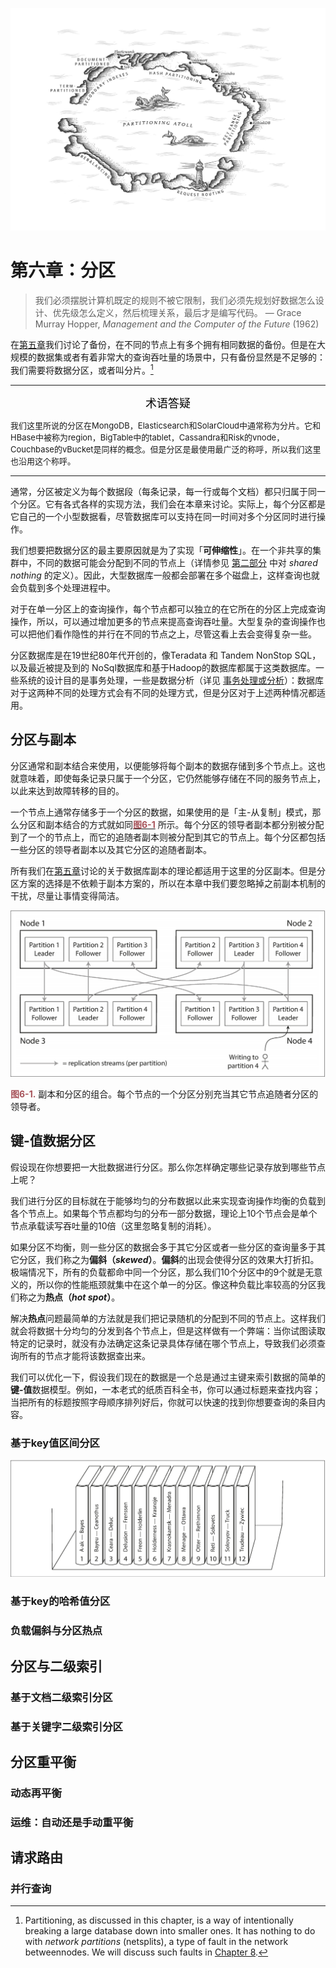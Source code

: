 ![ch6](../img/chapter6.png)

# 第六章：分区

> 我们必须摆脱计算机既定的规则不被它限制，我们必须先规划好数据怎么设计、优先级怎么定义，然后梳理关系，最后才是编写代码。
> — Grace Murray Hopper, *Management and the Computer of the Future* (1962)

在[第五章](chapter5.md)我们讨论了备份，在不同的节点上有多个拥有相同数据的备份。但是在大规模的数据集或者有着非常大的查询吞吐量的场景中，只有备份显然是不足够的：我们需要将数据分区，或者叫分片。[^i]

---

<center><font face="宋体" size="4" color=black>术语答疑</font></center>

<font size=2>我们这里所说的分区在MongoDB，Elasticsearch和SolarCloud中通常称为分片。它和HBase中被称为region，BigTable中的tablet，Cassandra和Risk的vnode，Couchbase的vBucket是同样的概念。但是分区是最使用最广泛的称呼，所以我们这里也沿用这个称呼。</font>

---

[^i]: Partitioning, as discussed in this chapter, is a way of intentionally breaking a large database down into smaller ones. It has nothing to do with *network partitions* (netsplits), a type of fault in the network betweennodes. We will discuss such faults in [Chapter 8](chapter8.md).

通常，分区被定义为每个数据段（每条记录，每一行或每个文档）都只归属于同一个分区。它有各式各样的实现方法，我们会在本章来讨论。实际上，每个分区都是它自己的一个小型数据看，尽管数据库可以支持在同一时间对多个分区同时进行操作。

我们想要把数据分区的最主要原因就是为了实现「**可伸缩性**」。在一个非共享的集群中，不同的数据可能会分配到不同的节点上（详情参见 [第二部分](#part2.md) 中对 *shared nothing* 的定义）。因此，大型数据库一般都会部署在多个磁盘上，这样查询也就会负载到多个处理进程中。

对于在单一分区上的查询操作，每个节点都可以独立的在它所在的分区上完成查询操作，所以，可以通过增加更多的节点来提高查询吞吐量。大型复杂的查询操作也可以把他们看作隐性的并行在不同的节点之上，尽管这看上去会变得复杂一些。

分区数据库是在19世纪80年代开创的，像Teradata 和 Tandem NonStop SQL，以及最近被提及到的 NoSql数据库和基于Hadoop的数据库都属于这类数据库。一些系统的设计目的是事务处理，一些是数据分析（详见 [事务处理或分析](#part3.md)）：数据库对于这两种不同的处理方式会有不同的处理方式，但是分区对于上述两种情况都适用。

## **分区与副本**

分区通常和副本结合来使用，以便能够将每个副本的数据存储到多个节点上。这也就意味着，即使每条记录只属于一个分区，它仍然能够存储在不同的服务节点上，以此来达到故障转移的目的。

一个节点上通常存储多于一个分区的数据，如果使用的是「主-从复制」模式，那么分区和副本结合的方式就如同[<font color="#A7535A">**图6-1**</font>](#figure6-1) 所示。每个分区的领导者副本都分别被分配到了一个的节点上，而它的追随者副本则被分配到其它的节点上。每个分区都包括一些分区的领导者副本以及其它分区的追随者副本。

所有我们在[第五章](#chapter5.md)讨论的关于数据库副本的理论都适用于这里的分区副本。但是分区方案的选择是不依赖于副本方案的，所以在本章中我们要忽略掉之前副本机制的干扰，尽量让事情变得简洁。

![chapter6-1](../img/figure6-1.png)

<a id="figure6-1"><font color="#A7535A">**图6-1.**</font></a> 副本和分区的组合。每个节点的一个分区分别充当其它节点追随者分区的领导者。



## **键-值数据分区**

假设现在你想要把一大批数据进行分区。那么你怎样确定哪些记录存放到哪些节点上呢？

我们进行分区的目标就在于能够均匀的分布数据以此来实现查询操作均衡的负载到各个节点上。如果每个节点都均匀的分布一部分数据，理论上10个节点会是单个节点承载读写吞吐量的10倍（这里忽略复制的消耗）。

如果分区不均衡，则一些分区的数据会多于其它分区或者一些分区的查询量多于其它分区，我们称之为**偏斜（*skewed*）**。**偏斜**的出现会使得分区的效果大打折扣。极端情况下，所有的负载都命中同一个分区，那么我们10个分区中的9个就是无意义的，所以你的性能瓶颈就集中在这个单一的分区。像这种负载比率较高的分区我们称之为**热点（*hot spot*）**。

解决**热点**问题最简单的方法就是我们把记录随机的分配到不同的节点上。这样我们就会将数据十分均匀的分发到各个节点上，但是这样做有一个弊端：当你试图读取特定的记录时，就没有办法确定这条记录具体存储在哪个节点上，导致我们必须查询所有的节点才能将该数据查出来。

我们可以优化一下，假设我们现在的数据是一个总是通过主键来索引数据的简单的**键-值**数据模型。例如，一本老式的纸质百科全书，你可以通过标题来查找内容；当把所有的标题按照字母顺序排列好后，你就可以快速的找到你想要查询的条目内容。

### **基于key值区间分区**



![figure6-2](../img/figure6-2.png)

















### **基于key的哈希值分区**

### **负载偏斜与分区热点**



## **分区与二级索引**

### **基于文档二级索引分区**

### **基于关键字二级索引分区**



## **分区重平衡**

### **动态再平衡**

### **运维：自动还是手动重平衡**



## **请求路由**

### **并行查询**
